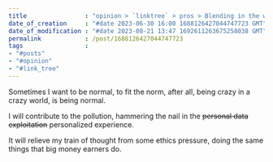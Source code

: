 ```yaml
---
title                : "opinion > `linktree` > pros > Blending in the world craziness"
date_of_creation     : "#date 2023-06-30 16:00 1688126427044747723 GMT"
date_of_modification : "#date 2023-08-21 13:47 1692611263675258038 GMT"
permalink            : /post/1688126427044747723
tags                 :
- "#posts"             
- "#opinion"
- "#link_tree"
---
```


Sometimes I want to be normal, to fit the norm, after all, being crazy in a crazy world, is being normal.

I will contribute to the pollution, hammering the nail in the ~~personal data exploitation~~ personalized experience.

It will relieve my train of thought from some ethics pressure, doing the same things that big money earners do. 


